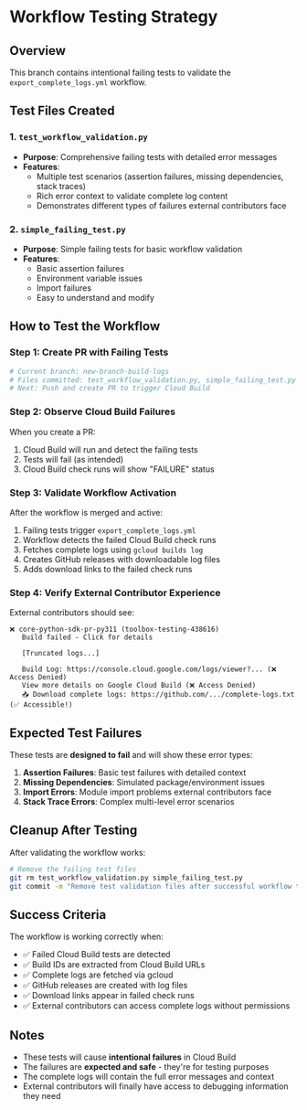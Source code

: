 # Workflow Testing Strategy

## Overview
This branch contains intentional failing tests to validate the `export_complete_logs.yml` workflow.

## Test Files Created

### 1. `test_workflow_validation.py`
- **Purpose**: Comprehensive failing tests with detailed error messages
- **Features**: 
  - Multiple test scenarios (assertion failures, missing dependencies, stack traces)
  - Rich error context to validate complete log content
  - Demonstrates different types of failures external contributors face

### 2. `simple_failing_test.py`  
- **Purpose**: Simple failing tests for basic workflow validation
- **Features**:
  - Basic assertion failures
  - Environment variable issues
  - Import failures
  - Easy to understand and modify

## How to Test the Workflow

### Step 1: Create PR with Failing Tests
```bash
# Current branch: new-branch-build-logs
# Files committed: test_workflow_validation.py, simple_failing_test.py
# Next: Push and create PR to trigger Cloud Build
```

### Step 2: Observe Cloud Build Failures
When you create a PR:
1. Cloud Build will run and detect the failing tests
2. Tests will fail (as intended)
3. Cloud Build check runs will show "FAILURE" status

### Step 3: Validate Workflow Activation  
After the workflow is merged and active:
1. Failing tests trigger `export_complete_logs.yml`
2. Workflow detects the failed Cloud Build check runs
3. Fetches complete logs using `gcloud builds log`
4. Creates GitHub releases with downloadable log files
5. Adds download links to the failed check runs

### Step 4: Verify External Contributor Experience
External contributors should see:
```
❌ core-python-sdk-pr-py311 (toolbox-testing-438616)
   Build failed - Click for details
   
   [Truncated logs...]
   
   Build Log: https://console.cloud.google.com/logs/viewer?... (❌ Access Denied)
   View more details on Google Cloud Build (❌ Access Denied)
   📥 Download complete logs: https://github.com/.../complete-logs.txt (✅ Accessible!)
```

## Expected Test Failures

These tests are **designed to fail** and will show these error types:

1. **Assertion Failures**: Basic test failures with detailed context
2. **Missing Dependencies**: Simulated package/environment issues  
3. **Import Errors**: Module import problems external contributors face
4. **Stack Trace Errors**: Complex multi-level error scenarios

## Cleanup After Testing

After validating the workflow works:
```bash
# Remove the failing test files
git rm test_workflow_validation.py simple_failing_test.py
git commit -m "Remove test validation files after successful workflow testing"
```

## Success Criteria

The workflow is working correctly when:
- ✅ Failed Cloud Build tests are detected
- ✅ Build IDs are extracted from Cloud Build URLs  
- ✅ Complete logs are fetched via gcloud
- ✅ GitHub releases are created with log files
- ✅ Download links appear in failed check runs
- ✅ External contributors can access complete logs without permissions

## Notes

- These tests will cause **intentional failures** in Cloud Build
- The failures are **expected and safe** - they're for testing purposes
- The complete logs will contain the full error messages and context
- External contributors will finally have access to debugging information they need